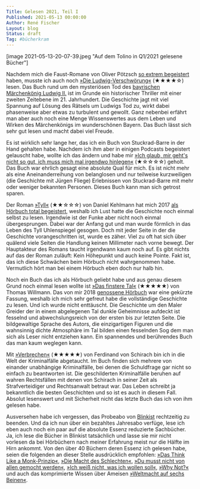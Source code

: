 ```yaml
---
Title: Gelesen 2021, Teil I
Published: 2021-05-13 00:00:00
Author: René Fischer
Layout: blog
Status: draft
Tag: #bücherkram
---
```

[image 2021-05-13-20-07-39.jpeg "Auf dem Tolino in Q1/2021 gelesene Bücher"]

Nachdem mich die Faust-Romane von Oliver Pötzsch [so extrem begeistert](https://gaehn.org/gelesen-2020) haben, musste ich auch noch [»Die Ludwig-Verschwörung«](https://www.lovelybooks.de/autor/Oliver-P%C3%B6tzsch/Die-Ludwig-Verschw%C3%B6rung-1119863836-w/) (★★★★☆) lesen. Das Buch rund um den mysteriösen Tod des [bayrischen Märchenkönig Ludwig II.](https://de.wikipedia.org/wiki/Ludwig_II._%28Bayern%29) ist im Grunde ein historischer Thriller mit einer zweiten Zeitebene im 21. Jahrhundert. Die Geschichte jagt mit viel Spannung auf Lösung des Rätsels um Ludwigs Tod zu, wirkt dabei phasenweise aber etwas zu turbulent und gewollt. Ganz nebenbei erfährt man aber auch noch eine Menge Wissenswertes aus dem Leben und Wirken des Märchenkönigs im wunderschönen Bayern. Das Buch lässt sich sehr gut lesen und macht dabei viel Freude.

Es ist wirklich sehr lange her, das ich ein Buch von Stuckrad-Barre in der Hand gehalten habe. Nachdem ich ihm aber in einigen Podcasts begeistert gelauscht habe, wollte ich das ändern und habe mir [»Ich glaub, mir geht's nicht so gut, ich muss mich mal irgendwo hinlegen«](https://www.lovelybooks.de/autor/Benjamin-v.-Stuckrad--Barre-/Ich-glaub-mir-geht-s-nicht-so-gut-ich-muss-mich-mal-irgendwo-hinlegen-1500756945-w/) (★☆☆☆☆) geholt. Das Buch war ehrlich gesagt eine absolute Qual für mich. Es ist nicht mehr als eine Aneinanderreihung von belanglosen und nur teilweise kurzweiligen (die Geschichte mit Jürgen Fliege) Erlebnissen von Stuckrad-Barre mit mehr oder weniger bekannten Personen. Dieses Buch kann man sich getrost sparen.

Der Roman [»Tyll«](https://www.lovelybooks.de/autor/Daniel-Kehlmann/Tyll-1451956026-w/) (★★☆☆☆) von Daniel Kehlmann hat mich 2017 [als Hörbuch total begeistert](https://gaehn.org/buecherkram), weshalb ich Lust hatte die Geschichte noch einmal selbst zu lesen. Irgendwie ist der Funke aber nicht noch einmal übergesprungen. Dabei war der Anfang gut und man wurde förmlich in das Leben des Tyll Uhlenspiegel gesogen. Doch mit jeder Seite in der die Geschichte vorangeschritten ist, wurde es zäher. Viel zu oft hat sich über quälend viele Seiten die Handlung keinen Millimeter nach vorne bewegt. Der Hauptakteur des Romans taucht irgendwann kaum noch auf. Es gibt nichts auf das der Roman zuläuft: Kein Höhepunkt und auch keine Pointe. Fakt ist, das ich diese Schwächen beim Hörbuch nicht wahrgenommen habe. Vermutlich hört man bei einem Hörbuch eben doch nur halb hin.

Noch ein Buch das ich als Hörbuch geliebt habe und aus genau diesem Grund noch einmal lesen wollte ist [»Das finstere Tal«](https://www.lovelybooks.de/autor/Thomas-Willmann/Das-finstere-Tal-891306128-w/) (★★★★★) von Thomas Willmann. Das von mir 2018 [genossene Hörbuch](https://gaehn.org/buecher-im-fruehjahr) war eine gekürzte Fassung, weshalb ich mich sehr gefreut habe die vollständige Geschichte zu lesen. Und ich wurde nicht enttäuscht. Die Geschichte um den Maler Greider der in einem abgelegenen Tal dunkle Geheimnisse aufdeckt ist fesselnd und abwechslungsreich von der ersten bis zur letzten Seite. Die bildgewaltige Sprache des Autors, die einzigartigen Figuren und die wahnsinnig dichte Atmosphäre im Tal bilden einen fesselnden Sog dem man sich als Leser nicht entziehen kann. Ein spannendes und berührendes Buch das man kaum weglegen kann.

Mit [»Verbrechen«](https://www.lovelybooks.de/autor/Ferdinand-von-Schirach/Verbrechen-142949290-w/) (★★★★★) von Ferdinand von Schirach bin ich in die Welt der Kriminalfälle abgetaucht. Im Buch finden sich mehrere von einander unabhängige Kriminalfälle, bei denen die Schuldfrage gar nicht so einfach zu beantworten ist. Die geschilderten Kriminalfälle beruhen auf wahren Rechtsfällen mit denen von Schirach in seiner Zeit als Strafverteidiger und Rechtsanwalt betraut war. Das Leben schreibt ja bekanntlich die besten Geschichten und so ist es auch in diesem Fall. Absolut lesenswert und mit Sicherheit nicht das letzte Buch das ich von ihm gelesen habe.

Ausversehen habe ich vergessen, das Probeabo von [Blinkist](https://www.blinkist.com/) rechtzeitig zu beenden. Und da ich nun über ein bezahltes Jahresabo verfüge, lese ich eben auch noch ein paar auf die absolute Essenz reduzierte Sachbücher. Ja, ich lese die Bücher in Blinkist tatsächlich und lasse sie mir nicht vorlesen da bei Hörbüchern nach meiner Erfahrung meist nur die Hälfte im Hirn ankommt. Von den über 40 Büchern deren Essenz ich gelesen habe, seien die folgenden an dieser Stelle ausdrücklich empfohlen: [»Das Think Like a Monk-Prinzip«](https://www.lovelybooks.de/autor/Jay-Shetty/Das-Think-Like-a-Monk-Prinzip-2376664639-w/), [»Die Macht des Schlechten«](https://www.lovelybooks.de/autor/Roy-F.-Baumeister/Die-Macht-des-Schlechten-2371286507-w/), [»Du musst nicht von allen gemocht werden«](https://www.lovelybooks.de/autor/Ichiro-Kishimi/Du-musst-nicht-von-allen-gemocht-werden-1553175768-w/), [»Ich weiß nicht, was ich wollen soll«](https://www.lovelybooks.de/autor/Bas-Kast/Ich-wei%C3%9F-nicht-was-ich-wollen-soll-1004945718-w/), [»Why Not?«](https://www.lovelybooks.de/autor/Lars-Amend/Why-not--1459072636-w/) und auch das komprimierte Wissen über Ameisen [»Weltmacht auf sechs Beinen«](https://www.lovelybooks.de/autor/Susanne-Foitzik/Weltmacht-auf-sechs-Beinen-2037022400-w/).
